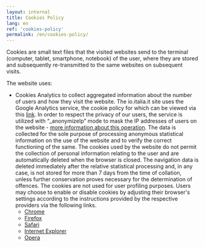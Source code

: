 ```yaml
---
layout: internal
title: Cookies Policy
lang: en
ref: 'cookies-policy'
permalink: /en/cookies-policy/
---
```


Cookies are small text files that the visited websites send to the terminal (computer, tablet, smartphone, notebook) of the user, where they are stored and subsequently re-transmitted to the same websites on subsequent visits.

The website uses:
- Cookies Analytics to collect aggregated information about the number of users and how they visit the website. The io.italia.it site uses the Google Analytics service, the cookie policy for which can be viewed via this [link](https://developers.google.com/analytics/devguides/collection/analyticsjs/cookie-usage). In order to respect the privacy of our users, the service is utilized with “_anonymizeIp” mode to mask the IP addresses of users on the website - [more information about this operation](https://support.google.com/analytics/answer/2763052?hl=it). The data is collected for the sole purpose of processing anonymous statistical information on the use of the website and to verify the correct functioning of the same. The cookies used by the website do not permit the collection of personal information relating to the user and are automatically deleted when the browser is closed. The navigation data is deleted immediately after the relative statistical processing and, in any case, is not stored for more than 7 days from the time of collation, unless further conservation proves necessary for the determination of offences. The cookies are not used for user profiling purposes. Users may choose to enable or disable cookies by adjusting their browser's settings according to the instructions provided by the respective providers via the following links.
	- [Chrome](https://support.google.com/chrome/answer/95647?co=GENIE.Platform%3DDesktop&hl=it)
	- [Firefox](https://support.mozilla.org/it/kb/Attivare%20e%20disattivare%20i%20cookie)
	- [Safari](https://support.apple.com/kb/ph19214?locale=it_IT)
	- [Internet Explorer](https://support.microsoft.com/it-it/help/17442/windows-internet-explorer-delete-manage-cookies)
	- [Opera](http://help.opera.com/Windows/10.00/it/cookies.html)